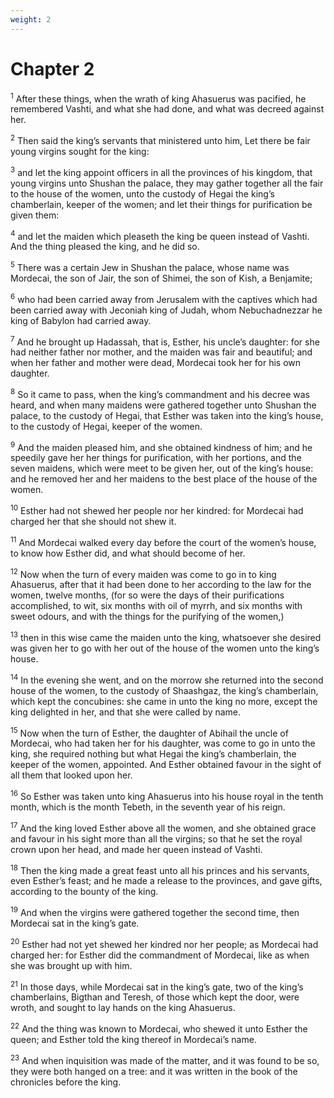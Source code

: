 ```yaml
---
weight: 2
---
```


# Chapter 2

<sup>1</sup> After these things, when the wrath of king Ahasuerus was pacified, he remembered Vashti, and what she had done, and what was decreed against her. 

<sup>2</sup> Then said the king’s servants that ministered unto him, Let there be fair young virgins sought for the king: 

<sup>3</sup> and let the king appoint officers in all the provinces of his kingdom, that young virgins unto Shushan the palace, they may gather together all the fair to the house of the women, unto the custody of Hegai the king’s chamberlain, keeper of the women; and let their things for purification be given them: 

<sup>4</sup> and let the maiden which pleaseth the king be queen instead of Vashti. And the thing pleased the king, and he did so. 

<sup>5</sup> There was a certain Jew in Shushan the palace, whose name was Mordecai, the son of Jair, the son of Shimei, the son of Kish, a Benjamite; 

<sup>6</sup> who had been carried away from Jerusalem with the captives which had been carried away with Jeconiah king of Judah, whom Nebuchadnezzar he king of Babylon had carried away. 

<sup>7</sup> And he brought up Hadassah, that is, Esther, his uncle’s daughter: for she had neither father nor mother, and the maiden was fair and beautiful; and when her father and mother were dead, Mordecai took her for his own daughter. 

<sup>8</sup> So it came to pass, when the king’s commandment and his decree was heard, and when many maidens were gathered together unto Shushan the palace, to the custody of Hegai, that Esther was taken into the king’s house, to the custody of Hegai, keeper of the women. 

<sup>9</sup> And the maiden pleased him, and she obtained kindness of him; and he speedily gave her her things for purification, with her portions, and the seven maidens, which were meet to be given her, out of the king’s house: and he removed her and her maidens to the best place of the house of the women. 

<sup>10</sup> Esther had not shewed her people nor her kindred: for Mordecai had charged her that she should not shew it. 

<sup>11</sup> And Mordecai walked every day before the court of the women’s house, to know how Esther did, and what should become of her. 

<sup>12</sup> Now when the turn of every maiden was come to go in to king Ahasuerus, after that it had been done to her according to the law for the women, twelve months, (for so were the days of their purifications accomplished, to wit, six months with oil of myrrh, and six months with sweet odours, and with the things for the purifying of the women,) 

<sup>13</sup> then in this wise came the maiden unto the king, whatsoever she desired was given her to go with her out of the house of the women unto the king’s house. 

<sup>14</sup> In the evening she went, and on the morrow she returned into the second house of the women, to the custody of Shaashgaz, the king’s chamberlain, which kept the concubines: she came in unto the king no more, except the king delighted in her, and that she were called by name. 

<sup>15</sup> Now when the turn of Esther, the daughter of Abihail the uncle of Mordecai, who had taken her for his daughter, was come to go in unto the king, she required nothing but what Hegai the king’s chamberlain, the keeper of the women, appointed. And Esther obtained favour in the sight of all them that looked upon her. 

<sup>16</sup> So Esther was taken unto king Ahasuerus into his house royal in the tenth month, which is the month Tebeth, in the seventh year of his reign. 

<sup>17</sup> And the king loved Esther above all the women, and she obtained grace and favour in his sight more than all the virgins; so that he set the royal crown upon her head, and made her queen instead of Vashti. 

<sup>18</sup> Then the king made a great feast unto all his princes and his servants, even Esther’s feast; and he made a release to the provinces, and gave gifts, according to the bounty of the king. 

<sup>19</sup> And when the virgins were gathered together the second time, then Mordecai sat in the king’s gate. 

<sup>20</sup> Esther had not yet shewed her kindred nor her people; as Mordecai had charged her: for Esther did the commandment of Mordecai, like as when she was brought up with him. 

<sup>21</sup> In those days, while Mordecai sat in the king’s gate, two of the king’s chamberlains, Bigthan and Teresh, of those which kept the door, were wroth, and sought to lay hands on the king Ahasuerus. 

<sup>22</sup> And the thing was known to Mordecai, who shewed it unto Esther the queen; and Esther told the king thereof in Mordecai’s name. 

<sup>23</sup> And when inquisition was made of the matter, and it was found to be so, they were both hanged on a tree: and it was written in the book of the chronicles before the king. 


